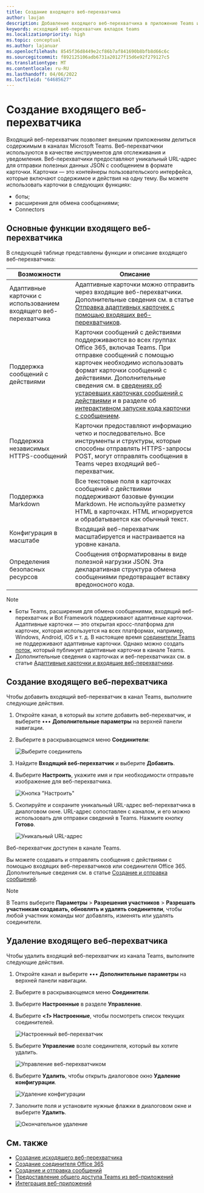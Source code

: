 ```yaml
---
title: Создание входящего веб-перехватчика
author: laujan
description: Добавление входящего веб-перехватчика в приложение Teams и публикация внешних запросов к Teams с его помощью
keywords: исходящий веб-перехватчик вкладок teams
ms.localizationpriority: high
ms.topic: conceptual
ms.author: lajanuar
ms.openlocfilehash: 8545f36d8449e2cf86b7af841690b8bfb8d66c6c
ms.sourcegitcommit: f892125106adb6731a20127f15d6e92f279127c5
ms.translationtype: MT
ms.contentlocale: ru-RU
ms.lasthandoff: 04/06/2022
ms.locfileid: "64685627"
---
```

# <a name="create-an-incoming-webhook"></a>Создание входящего веб-перехватчика

Входящий веб-перехватчик позволяет внешним приложениям делиться содержимым в каналах Microsoft Teams. Веб-перехватчики используются в качестве инструментов для отслеживания и уведомления. Веб-перехватчики предоставляют уникальный URL-адрес для отправки полезных данных JSON с сообщением в формате карточки. Карточки — это контейнеры пользовательского интерфейса, которые включают содержимое и действия на одну тему. Вы можете использовать карточки в следующих функциях:

* боты;
* расширения для обмена сообщениями;
* Connectors

## <a name="key-features-of-an-incoming-webhook"></a>Основные функции входящего веб-перехватчика

В следующей таблице представлены функции и описание входящего веб-перехватчика:

| Возможности | Описание |
| -------- | ----------- |
|Адаптивные карточки с использованием входящего веб-перехватчика | Адаптивные карточки можно отправить через входящие веб-перехватчики. Дополнительные сведения см. в статье [Отправка адаптивных карточек с помощью входящих веб-перехватчиков](../../webhooks-and-connectors/how-to/connectors-using.md#send-adaptive-cards-using-an-incoming-webhook).|
|Поддержка сообщений с действиями|Карточки сообщений с действиями поддерживаются во всех группах Office 365, включая Teams. При отправке сообщений с помощью карточек необходимо использовать формат карточки сообщений с действиями. Дополнительные сведения см. в [сведениях об устаревших карточках сообщений с действиями](/outlook/actionable-messages/message-card-reference) и в разделе об [интерактивном запуске кода карточки с сообщением](https://messagecardplayground.azurewebsites.net).|
|Поддержка независимых HTTPS-сообщений|Карточки предоставляют информацию четко и последовательно. Все инструменты и структуры, которые способны отправлять HTTPS-запросы POST, могут отправлять сообщения в Teams через входящий веб-перехватчик.|
|Поддержка Markdown|Все текстовые поля в карточках сообщений с действиями поддерживают базовые функции Markdown. Не используйте разметку HTML в карточках. HTML игнорируется и обрабатывается как обычный текст.|
|Конфигурация в масштабе|Входящий веб-перехватчик масштабируется и настраивается на уровне канала.|
|Определения безопасных ресурсов|Сообщения отформатированы в виде полезной нагрузки JSON. Эта декларативная структура обмена сообщениями предотвращает вставку вредоносного кода.|

<!--- TBD: A note should be short and eye-catching. No need to put a list item inside a Note or any admonition for that matter. Re-write the below list item.
--->

> [!NOTE]
>
> * Боты Teams, расширения для обмена сообщениями, входящий веб-перехватчик и Bot Framework поддерживают адаптивные карточки. Адаптивные карточки — это открытая кросс-платформа для карточек, которая используется на всех платформах, например, Windows, Android, iOS и т. д. В настоящее время [соединители Teams](../../webhooks-and-connectors/how-to/connectors-creating.md) не поддерживают адаптивные карточки. Однако можно создать [поток](https://flow.microsoft.com/blog/microsoft-flow-in-microsoft-teams/), который публикует адаптивные карточки в канале Teams.
> * Дополнительные сведения о карточках и веб-перехватчиках см. в статье [Адаптивные карточки и входящие веб-перехватчики](~/task-modules-and-cards/what-are-cards.md#adaptive-cards-and-incoming-webhooks).

## <a name="create-an-incoming-webhook"></a>Создание входящего веб-перехватчика

Чтобы добавить входящий веб-перехватчик в канал Teams, выполните следующие действия.

1. Откройте канал, в который вы хотите добавить веб-перехватчик, и выберите &#8226;&#8226;&#8226; **Дополнительные параметры** на верхней панели навигации.
1. Выберите в раскрывающемся меню **Соединители**:

    ![Выберите соединитель](~/assets/images/connectors.png)

1. Найдите **Входящий веб-перехватчик** и выберите **Добавить**.
1. Выберите **Настроить**, укажите имя и при необходимости отправьте изображение для веб-перехватчика.

    ![Кнопка "Настроить"](~/assets/images/configure.png)

1. Скопируйте и сохраните уникальный URL-адрес веб-перехватчика в диалоговом окне. URL-адрес сопоставлен с каналом, и его можно использовать для отправки сведений в Teams. Нажмите кнопку **Готово**.

    ![Уникальный URL-адрес](~/assets/images/url.png)

Веб-перехватчик доступен в канале Teams.

Вы можете создавать и отправлять сообщения с действиями с помощью входящих веб-перехватчиков или соединителя Office 365. Дополнительные сведения см. в статье [Создание и отправка сообщений](~/webhooks-and-connectors/how-to/connectors-using.md).

> [!NOTE]
> В Teams выберите **Параметры** > **Разрешения участников** > **Разрешать участникам создавать, обновлять и удалять соединители**, чтобы любой участник команды мог добавлять, изменять или удалять соединители.

## <a name="remove-an-incoming-webhook"></a>Удаление входящего веб-перехватчика

Чтобы удалить входящий веб-перехватчик из канала Teams, выполните следующие действия.

1. Откройте канал и выберите &#8226;&#8226;&#8226; **Дополнительные параметры** на верхней панели навигации.
1. Выберите в раскрывающемся меню **Соединители**.
1. Выберите **Настроенные** в разделе **Управление**.
1. Выберите **<*1*> Настроенные**, чтобы посмотреть список текущих соединителей.

    ![Настроенный веб-перехватчик](~/assets/images/configured.png)

1. Выберите **Управление** возле соединителя, который вы хотите удалить.

    ![Управление веб-перехватчиком](~/assets/images/manage.png)

1. Выберите **Удалить**, чтобы открыть диалоговое окно **Удаление конфигурации**.

    ![Удаление конфигурации](~/assets/images/removeconfiguration.png)

1. Заполните поля и установите нужные флажки в диалоговом окне и выберите **Удалить**.

    ![Окончательное удаление](~/assets/images/finalremove.png)

## <a name="see-also"></a>См. также

* [Создание исходящего веб-перехватчика](~/webhooks-and-connectors/how-to/add-outgoing-webhook.md)
* [Создание соединителя Office 365](~/webhooks-and-connectors/how-to/connectors-creating.md)
* [Создание и отправка сообщений](~/webhooks-and-connectors/how-to/connectors-using.md)
* [Предоставление общего доступа Teams из веб-приложений](~/concepts/build-and-test/share-to-teams-from-web-apps.md)
* [Интеграция веб-приложений](~/samples/integrate-web-apps-overview.md)
